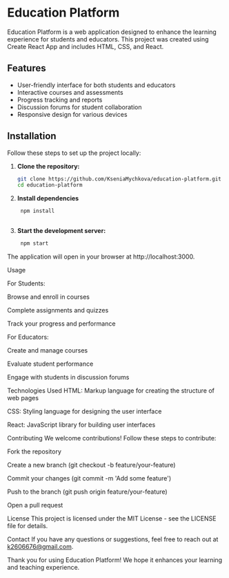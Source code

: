 # Education Platform

Education Platform is a web application designed to enhance the learning experience for students and educators. This project was created using Create React App and includes HTML, CSS, and React.

## Features

- User-friendly interface for both students and educators
- Interactive courses and assessments
- Progress tracking and reports
- Discussion forums for student collaboration
- Responsive design for various devices

## Installation

Follow these steps to set up the project locally:

1. **Clone the repository:**

   ```bash
   git clone https://github.com/KseniaMychkova/education-platform.git
   cd education-platform

2. **Install dependencies**

   ```bash
    npm install
    
3. **Start the development server:**

   ```bash
    npm start
The application will open in your browser at http://localhost:3000.

Usage

For Students:

Browse and enroll in courses

Complete assignments and quizzes

Track your progress and performance


For Educators:

Create and manage courses

Evaluate student performance

Engage with students in discussion forums


Technologies Used
HTML: Markup language for creating the structure of web pages

CSS: Styling language for designing the user interface

React: JavaScript library for building user interfaces

Contributing
We welcome contributions! Follow these steps to contribute:

Fork the repository

Create a new branch (git checkout -b feature/your-feature)

Commit your changes (git commit -m 'Add some feature')

Push to the branch (git push origin feature/your-feature)

Open a pull request

License
This project is licensed under the MIT License - see the LICENSE file for details.

Contact
If you have any questions or suggestions, feel free to reach out at k2606676@gmail.com.

Thank you for using Education Platform! We hope it enhances your learning and teaching experience.